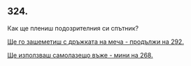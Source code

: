 ## 324.

Как ще плениш подозрителния си спътник?

[Ще го зашеметиш с дръжката на меча - продължи на 292.](./292)

[Ще използваш самолазещо въже - мини на 268.](./268)
